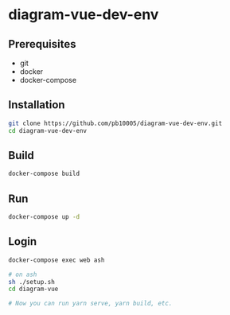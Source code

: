 # diagram-vue-dev-env
## Prerequisites
- git
- docker
- docker-compose

## Installation
```sh
git clone https://github.com/pb10005/diagram-vue-dev-env.git
cd diagram-vue-dev-env
```

## Build
```sh
docker-compose build
```

## Run
```sh
docker-compose up -d
```

## Login
```sh
docker-compose exec web ash 

# on ash
sh ./setup.sh
cd diagram-vue

# Now you can run yarn serve, yarn build, etc.
```